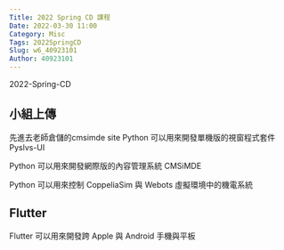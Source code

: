 ```yaml
---
Title: 2022 Spring CD 課程
Date: 2022-03-30 11:00
Category: Misc
Tags: 2022SpringCD
Slug: w6_40923101
Author: 40923101
---
```


2022-Spring-CD

<!-- PELICAN_END_SUMMARY -->

 小組上傳
----

先進去老師倉儲的cmsimde site 
Python 可以用來開發單機版的視窗程式套件 Pyslvs-UI

Python 可以用來開發網際版的內容管理系統 CMSiMDE

Python 可以用來控制 CoppeliaSim 與 Webots 虛擬環境中的機電系統




Flutter
----

Flutter 可以用來開發跨 Apple 與 Android 手機與平板

